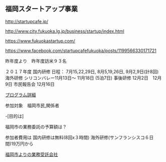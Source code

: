## 福岡スタートアップ事業

http://startupcafe.jp/

http://www.city.fukuoka.lg.jp/business/startup/index.html

https://www.fukuokastartup.com/

https://www.facebook.com/startupcafefukuoka/posts/1199566330171721


昨年度より　昨年度訪米９３名

２０１７年度
国内研修
日程： 7月15,22,29日, 8月5,19,26日, 9月2,9日(計8回)
海外研修
 シリコンバレー11月13日〜 11月18日 (5泊7日)
事後研修
12⽉2⽇　12⽉9⽇
市民報告会
12⽉16⽇

[プログラム詳細](https://github.com/fortunehill/fukuoka_tte_dokoyanen/blob/master/d9089-20170522-9014.pdf)




参加対象　福岡市民,関係者

-[目的は]

福岡市の業務委託の予算額は？

参加者費用は 国内研修は無料(8回x３時間)  海外研修(サンフランシスコ６日間)19万円から

[福岡市よりの業務受託会社](https://prtimes.jp/main/html/rd/p/000000007.000009089.html)

